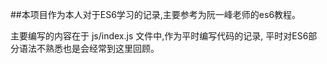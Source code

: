 ##本项目作为本人对于ES6学习的记录,主要参考为阮一峰老师的es6教程。

主要编写的内容在于 js/index.js 文件中,作为平时编写代码的记录,
平时对ES6部分语法不熟悉也是会经常到这里回顾。

